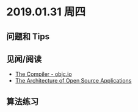 
# 2019.01.31 周四


## 问题和 Tips



## 见闻/阅读

- [The Compiler - objc.io](https://www.objc.io/issues/6-build-tools/compiler/#what-does-a-compiler-do)
- [The Architecture of Open Source Applications](http://www.aosabook.org/en/index.html)

## 算法练习
